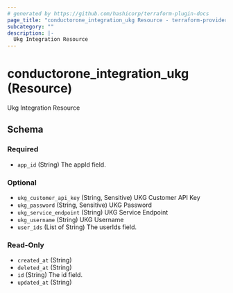 ```yaml
---
# generated by https://github.com/hashicorp/terraform-plugin-docs
page_title: "conductorone_integration_ukg Resource - terraform-provider-conductorone"
subcategory: ""
description: |-
  Ukg Integration Resource
---
```


# conductorone_integration_ukg (Resource)

Ukg Integration Resource



<!-- schema generated by tfplugindocs -->
## Schema

### Required

- `app_id` (String) The appId field.

### Optional

- `ukg_customer_api_key` (String, Sensitive) UKG Customer API Key
- `ukg_password` (String, Sensitive) UKG Password
- `ukg_service_endpoint` (String) UKG Service Endpoint
- `ukg_username` (String) UKG Username
- `user_ids` (List of String) The userIds field.

### Read-Only

- `created_at` (String)
- `deleted_at` (String)
- `id` (String) The id field.
- `updated_at` (String)
